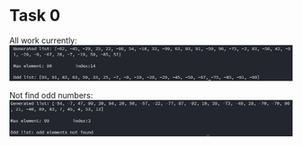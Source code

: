# Task 0
All work currently:
![alt](img/All%20right.png)

Not find odd numbers:
![alt](img/Something%20get%20wrong.png)